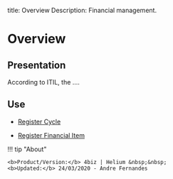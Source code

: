 title: Overview
Description: Financial management.
# Overview

## Presentation

According to ITIL, the ....

Use
-------

- [Register Cycle](/en-us/4biz-helium/processes/financial/use/register-cycle.html)

- [Register Financial Item](/en-us/4biz-helium/processes/financial/use/register-financial-item.html)

!!! tip "About"

    <b>Product/Version:</b> 4biz | Helium &nbsp;&nbsp;
    <b>Updated:</b> 24/03/2020 - Andre Fernandes
